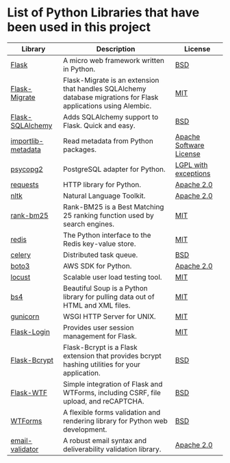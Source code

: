 # List of Python Libraries that have been used in this project

| Library                                                                     | Description                                                                                                     | License                                                                                   |
| --------------------------------------------------------------------------- | --------------------------------------------------------------------------------------------------------------- | ----------------------------------------------------------------------------------------- |
| [Flask](https://flask.palletsprojects.com/)                                 | A micro web framework written in Python.                                                                        | [BSD](https://flask.palletsprojects.com/en/1.1.x/license/)                                |
| [Flask-Migrate](https://flask-migrate.readthedocs.io/)                      | Flask-Migrate is an extension that handles SQLAlchemy database migrations for Flask applications using Alembic. | [MIT](https://github.com/miguelgrinberg/Flask-Migrate/blob/main/LICENSE)                  |
| [Flask-SQLAlchemy](https://flask-sqlalchemy.palletsprojects.com/)           | Adds SQLAlchemy support to Flask. Quick and easy.                                                               | [BSD](https://github.com/pallets/flask-sqlalchemy/blob/main/LICENSE.rst)                  |
| [importlib-metadata](https://importlib-metadata.readthedocs.io/)            | Read metadata from Python packages.                                                                             | [Apache Software License](https://github.com/python/importlib_metadata/blob/main/LICENSE) |
| [psycopg2](https://www.psycopg.org/docs/)                                   | PostgreSQL adapter for Python.                                                                                  | [LGPL with exceptions](https://www.psycopg.org/lgpl/)                                     |
| [requests](https://docs.python-requests.org/en/latest/)                     | HTTP library for Python.                                                                                        | [Apache 2.0](https://github.com/psf/requests/blob/main/LICENSE)                           |
| [nltk](https://www.nltk.org/)                                               | Natural Language Toolkit.                                                                                       | [Apache 2.0](https://github.com/nltk/nltk/blob/develop/LICENSE.txt)                       |
| [rank-bm25](https://pypi.org/project/rank-bm25/)                            | Rank-BM25 is a Best Matching 25 ranking function used by search engines.                                        | [MIT](https://github.com/dorianbrown/rank_bm25/blob/master/LICENSE)                       |
| [redis](https://redis-py.readthedocs.io/en/stable/)                         | The Python interface to the Redis key-value store.                                                              | [MIT](https://github.com/andymccurdy/redis-py/blob/master/LICENSE)                        |
| [celery](https://docs.celeryproject.org/en/stable/)                         | Distributed task queue.                                                                                         | [BSD](https://github.com/celery/celery/blob/master/LICENSE)                               |
| [boto3](https://boto3.amazonaws.com/v1/documentation/api/latest/index.html) | AWS SDK for Python.                                                                                             | [Apache 2.0](https://github.com/boto/boto3/blob/develop/LICENSE)                          |
| [locust](https://docs.locust.io/en/stable/)                                 | Scalable user load testing tool.                                                                                | [MIT](https://github.com/locustio/locust/blob/master/LICENSE)                             |
| [bs4](https://www.crummy.com/software/BeautifulSoup/bs4/doc/)               | Beautiful Soup is a Python library for pulling data out of HTML and XML files.                                  | [MIT](https://beautiful-soup-4.readthedocs.io/en/latest/#license)                         |
| [gunicorn](https://gunicorn.org/)                                           | WSGI HTTP Server for UNIX.                                                                                      | [MIT](https://github.com/benoitc/gunicorn/blob/master/LICENSE)                            |
| [Flask-Login](https://flask-login.readthedocs.io/en/latest/)                | Provides user session management for Flask.                                                                     | [MIT](https://github.com/maxcountryman/flask-login/blob/main/LICENSE)                     |
| [Flask-Bcrypt](https://flask-bcrypt.readthedocs.io/en/latest/)              | Flask-Bcrypt is a Flask extension that provides bcrypt hashing utilities for your application.                  | [BSD](https://github.com/maxcountryman/flask-bcrypt/blob/master/LICENSE)                  |
| [Flask-WTF](https://flask-wtf.readthedocs.io/en/stable/)                    | Simple integration of Flask and WTForms, including CSRF, file upload, and reCAPTCHA.                            | [BSD](https://github.com/lepture/flask-wtf/blob/main/LICENSE)                             |
| [WTForms](https://wtforms.readthedocs.io/en/2.3.x/)                         | A flexible forms validation and rendering library for Python web development.                                   | [BSD](https://github.com/wtforms/wtforms/blob/main/LICENSE.rst)                           |
| [email-validator](https://pypi.org/project/email-validator/)                | A robust email syntax and deliverability validation library.                                                    | [Apache 2.0](https://github.com/JoshData/python-email-validator/blob/main/LICENSE)        |
